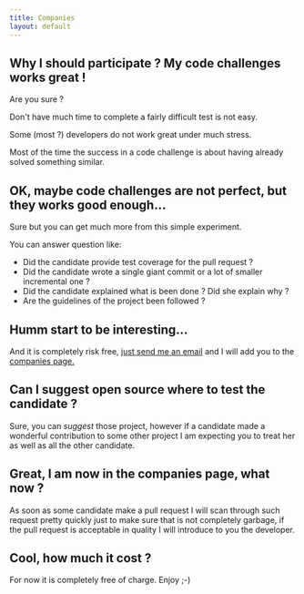 ```yaml
---
title: Companies
layout: default
---
```



## Why I should participate ? My code challenges works great !

Are you sure ?

Don't have much time to complete a fairly difficult test is not easy.

Some (most ?) developers do not work great under much stress.

Most of the time the success in a code challenge is about having already solved something similar.

## OK, maybe code challenges are not perfect, but they works good enough...

Sure but you can get much more from this simple experiment.

You can answer question like:

+ Did the candidate provide test coverage for the pull request ?
+ Did the candidate wrote a single giant commit or a lot of smaller incremental one ?
+ Did the candidate explained what is been done ? Did she explain why ?
+ Are the guidelines of the project been followed ?

## Humm start to be interesting...

And it is completely risk free, [just send me an email][my_email] and I will add you to the [companies page.][company_page]

## Can I suggest open source where to test the candidate ?

Sure, you can *suggest* those project, however if a candidate made a wonderful contribution to some other project I am expecting you to treat her as well as all the other candidate.

## Great, I am now in the companies page, what now ?

As soon as some candidate make a pull request I will scan through such request pretty quickly just to make sure that is not completely garbage, if the pull request is acceptable in quality I will introduce to you the developer.

## Cool, how much it cost ?

For now it is completely free of charge. Enjoy ;-)

[my_email]: mailto:simone@mweb.biz
[company_page]: company-list.html
